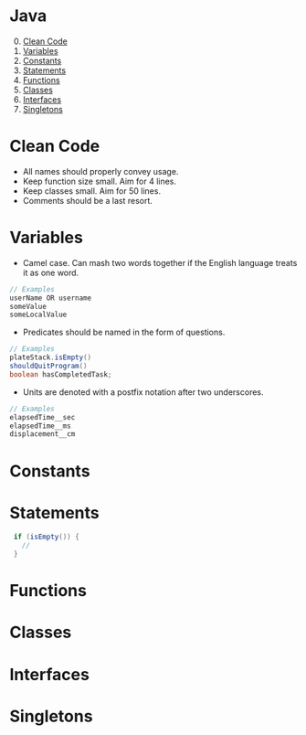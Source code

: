 # Java

0. [Clean Code](#cleancode)
1. [Variables](#variables)
2. [Constants](#constants)
3. [Statements](#statements)
4. [Functions](#functions)
5. [Classes](#classes)
6. [Interfaces](#interfaces)
7. [Singletons](#singletons)

# Clean Code
  - All names should properly convey usage.
  - Keep function size small. Aim for 4 lines.
  - Keep classes small. Aim for 50 lines.
  - Comments should be a last resort.

# Variables
  - Camel case.  Can mash two words together if the English language treats it as one word.
  ```Java
  // Examples
  userName OR username
  someValue
  someLocalValue
  ```
  - Predicates should be named in the form of questions. 
  ```Java
  // Examples
  plateStack.isEmpty()
  shouldQuitProgram()
  boolean hasCompletedTask;
  ```
  - Units are denoted with a postfix notation after two underscores.
  ```Java
  // Examples
  elapsedTime__sec
  elapsedTime__ms
  displacement__cm
  ```

# Constants

# Statements
 ```Java
  if (isEmpty()) {
    //
  }
  ```

# Functions

# Classes

# Interfaces

# Singletons
